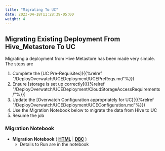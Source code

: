 ```yaml
---
title: "Migrating To UC"
date: 2023-04-18T11:28:39-05:00
weight: 4
---
```


## Migrating Existing Deployment From Hive_Metastore To UC

Migrating a deployment from Hive Metastore has been made very simple. The steps are
1. Complete the [UC Pre-Requisites]({{%relref "/DeployOverwatch/UCEDeployment/UCEPreReqs.md"%}})
2. Ensure [storage is set up correctly]({{%relref "/DeployOverwatch/UCEDeployment/CloudStorageAccessRequirements/"%}})
3. Update the [Overwatch Configuration appropriately for UC]({{%relref "/DeployOverwatch/UCEDeployment/UCEConfiguration.md"%}})
4. Use the Migration Notebook below to migrate the data from Hive to UC
5. Resume the job

### Migration Notebook 

* **Migration Notebook** ( [**HTML**](/assets/DeployOverwatch/UC_Migration_Utility-Hive_metastore_To_Unity_Catalog.html) | 
  [**DBC**](/assets/DeployOverwatch/UC_Migration_Utility-Hive_metastore_To_Unity_Catalog.dbc) )
    * Details to Run are in the notebook


